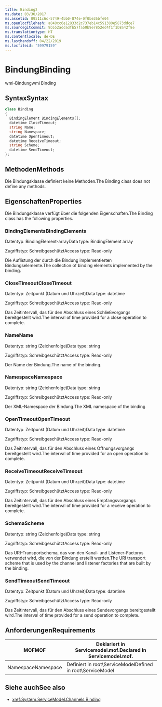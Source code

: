 ```yaml
---
title: Binding2
ms.date: 03/30/2017
ms.assetid: 09511c6c-5749-4bb0-874e-0f0be36bfe04
ms.openlocfilehash: a040cc6e12833d2c737eb14c591300e5873ddce7
ms.sourcegitcommit: 9b552addadfb57fab0b9e7852ed4f1f1b8a42f8e
ms.translationtype: HT
ms.contentlocale: de-DE
ms.lasthandoff: 04/22/2019
ms.locfileid: "59979159"
---
```

# <a name="binding"></a><span data-ttu-id="c6d18-102">Bindung</span><span class="sxs-lookup"><span data-stu-id="c6d18-102">Binding</span></span>
<span data-ttu-id="c6d18-103">wmi-Bindung</span><span class="sxs-lookup"><span data-stu-id="c6d18-103">wmi Binding</span></span>  
  
## <a name="syntax"></a><span data-ttu-id="c6d18-104">Syntax</span><span class="sxs-lookup"><span data-stu-id="c6d18-104">Syntax</span></span>  
  
```csharp
class Binding  
{  
  BindingElement BindingElements[];  
  datetime CloseTimeout;  
  string Name;  
  string Namespace;  
  datetime OpenTimeout;  
  datetime ReceiveTimeout;  
  string Scheme;  
  datetime SendTimeout;  
};  
```  
  
## <a name="methods"></a><span data-ttu-id="c6d18-105">Methoden</span><span class="sxs-lookup"><span data-stu-id="c6d18-105">Methods</span></span>  
 <span data-ttu-id="c6d18-106">Die Bindungsklasse definiert keine Methoden.</span><span class="sxs-lookup"><span data-stu-id="c6d18-106">The Binding class does not define any methods.</span></span>  
  
## <a name="properties"></a><span data-ttu-id="c6d18-107">Eigenschaften</span><span class="sxs-lookup"><span data-stu-id="c6d18-107">Properties</span></span>  
 <span data-ttu-id="c6d18-108">Die Bindungsklasse verfügt über die folgenden Eigenschaften.</span><span class="sxs-lookup"><span data-stu-id="c6d18-108">The Binding class has the following properties.</span></span>  
  
### <a name="bindingelements"></a><span data-ttu-id="c6d18-109">BindingElements</span><span class="sxs-lookup"><span data-stu-id="c6d18-109">BindingElements</span></span>  
 <span data-ttu-id="c6d18-110">Datentyp: BindingElement-array</span><span class="sxs-lookup"><span data-stu-id="c6d18-110">Data type: BindingElement array</span></span>  
  
 <span data-ttu-id="c6d18-111">Zugriffstyp: Schreibgeschützt</span><span class="sxs-lookup"><span data-stu-id="c6d18-111">Access type: Read-only</span></span>  
  
 <span data-ttu-id="c6d18-112">Die Auflistung der durch die Bindung implementierten Bindungselemente.</span><span class="sxs-lookup"><span data-stu-id="c6d18-112">The collection of binding elements implemented by the binding.</span></span>  
  
### <a name="closetimeout"></a><span data-ttu-id="c6d18-113">CloseTimeout</span><span class="sxs-lookup"><span data-stu-id="c6d18-113">CloseTimeout</span></span>  
 <span data-ttu-id="c6d18-114">Datentyp: Zeitpunkt (Datum und Uhrzeit)</span><span class="sxs-lookup"><span data-stu-id="c6d18-114">Data type: datetime</span></span>  
  
 <span data-ttu-id="c6d18-115">Zugriffstyp: Schreibgeschützt</span><span class="sxs-lookup"><span data-stu-id="c6d18-115">Access type: Read-only</span></span>  
  
 <span data-ttu-id="c6d18-116">Das Zeitintervall, das für den Abschluss eines Schließvorgangs bereitgestellt wird.</span><span class="sxs-lookup"><span data-stu-id="c6d18-116">The interval of time provided for a close operation to complete.</span></span>  
  
### <a name="name"></a><span data-ttu-id="c6d18-117">Name</span><span class="sxs-lookup"><span data-stu-id="c6d18-117">Name</span></span>  
 <span data-ttu-id="c6d18-118">Datentyp: string (Zeichenfolge)</span><span class="sxs-lookup"><span data-stu-id="c6d18-118">Data type: string</span></span>  
  
 <span data-ttu-id="c6d18-119">Zugriffstyp: Schreibgeschützt</span><span class="sxs-lookup"><span data-stu-id="c6d18-119">Access type: Read-only</span></span>  
  
 <span data-ttu-id="c6d18-120">Der Name der Bindung.</span><span class="sxs-lookup"><span data-stu-id="c6d18-120">The name of the binding.</span></span>  
  
### <a name="namespace"></a><span data-ttu-id="c6d18-121">Namespace</span><span class="sxs-lookup"><span data-stu-id="c6d18-121">Namespace</span></span>  
 <span data-ttu-id="c6d18-122">Datentyp: string (Zeichenfolge)</span><span class="sxs-lookup"><span data-stu-id="c6d18-122">Data type: string</span></span>  
  
 <span data-ttu-id="c6d18-123">Zugriffstyp: Schreibgeschützt</span><span class="sxs-lookup"><span data-stu-id="c6d18-123">Access type: Read-only</span></span>  
  
 <span data-ttu-id="c6d18-124">Der XML-Namespace der Bindung.</span><span class="sxs-lookup"><span data-stu-id="c6d18-124">The XML namespace of the binding.</span></span>  
  
### <a name="opentimeout"></a><span data-ttu-id="c6d18-125">OpenTimeout</span><span class="sxs-lookup"><span data-stu-id="c6d18-125">OpenTimeout</span></span>  
 <span data-ttu-id="c6d18-126">Datentyp: Zeitpunkt (Datum und Uhrzeit)</span><span class="sxs-lookup"><span data-stu-id="c6d18-126">Data type: datetime</span></span>  
  
 <span data-ttu-id="c6d18-127">Zugriffstyp: Schreibgeschützt</span><span class="sxs-lookup"><span data-stu-id="c6d18-127">Access type: Read-only</span></span>  
  
 <span data-ttu-id="c6d18-128">Das Zeitintervall, das für den Abschluss eines Öffnungsvorgangs bereitgestellt wird.</span><span class="sxs-lookup"><span data-stu-id="c6d18-128">The interval of time provided for an open operation to complete.</span></span>  
  
### <a name="receivetimeout"></a><span data-ttu-id="c6d18-129">ReceiveTimeout</span><span class="sxs-lookup"><span data-stu-id="c6d18-129">ReceiveTimeout</span></span>  
 <span data-ttu-id="c6d18-130">Datentyp: Zeitpunkt (Datum und Uhrzeit)</span><span class="sxs-lookup"><span data-stu-id="c6d18-130">Data type: datetime</span></span>  
  
 <span data-ttu-id="c6d18-131">Zugriffstyp: Schreibgeschützt</span><span class="sxs-lookup"><span data-stu-id="c6d18-131">Access type: Read-only</span></span>  
  
 <span data-ttu-id="c6d18-132">Das Zeitintervall, das für den Abschluss eines Empfangsvorgangs bereitgestellt wird.</span><span class="sxs-lookup"><span data-stu-id="c6d18-132">The interval of time provided for a receive operation to complete.</span></span>  
  
### <a name="scheme"></a><span data-ttu-id="c6d18-133">Schema</span><span class="sxs-lookup"><span data-stu-id="c6d18-133">Scheme</span></span>  
 <span data-ttu-id="c6d18-134">Datentyp: string (Zeichenfolge)</span><span class="sxs-lookup"><span data-stu-id="c6d18-134">Data type: string</span></span>  
  
 <span data-ttu-id="c6d18-135">Zugriffstyp: Schreibgeschützt</span><span class="sxs-lookup"><span data-stu-id="c6d18-135">Access type: Read-only</span></span>  
  
 <span data-ttu-id="c6d18-136">Das URI-Transportschema, das von den Kanal- und Listener-Factorys verwendet wird, die von der Bindung erstellt werden.</span><span class="sxs-lookup"><span data-stu-id="c6d18-136">The URI transport scheme that is used by the channel and listener factories that are built by the binding.</span></span>  
  
### <a name="sendtimeout"></a><span data-ttu-id="c6d18-137">SendTimeout</span><span class="sxs-lookup"><span data-stu-id="c6d18-137">SendTimeout</span></span>  
 <span data-ttu-id="c6d18-138">Datentyp: Zeitpunkt (Datum und Uhrzeit)</span><span class="sxs-lookup"><span data-stu-id="c6d18-138">Data type: datetime</span></span>  
  
 <span data-ttu-id="c6d18-139">Zugriffstyp: Schreibgeschützt</span><span class="sxs-lookup"><span data-stu-id="c6d18-139">Access type: Read-only</span></span>  
  
 <span data-ttu-id="c6d18-140">Das Zeitintervall, das für den Abschluss eines Sendevorgangs bereitgestellt wird.</span><span class="sxs-lookup"><span data-stu-id="c6d18-140">The interval of time provided for a send operation to complete.</span></span>  
  
## <a name="requirements"></a><span data-ttu-id="c6d18-141">Anforderungen</span><span class="sxs-lookup"><span data-stu-id="c6d18-141">Requirements</span></span>  
  
|<span data-ttu-id="c6d18-142">MOF</span><span class="sxs-lookup"><span data-stu-id="c6d18-142">MOF</span></span>|<span data-ttu-id="c6d18-143">Deklariert in Servicemodel.mof.</span><span class="sxs-lookup"><span data-stu-id="c6d18-143">Declared in Servicemodel.mof.</span></span>|  
|---------|-----------------------------------|  
|<span data-ttu-id="c6d18-144">Namespace</span><span class="sxs-lookup"><span data-stu-id="c6d18-144">Namespace</span></span>|<span data-ttu-id="c6d18-145">Definiert in root\ServiceModel</span><span class="sxs-lookup"><span data-stu-id="c6d18-145">Defined in root\ServiceModel</span></span>|  
  
## <a name="see-also"></a><span data-ttu-id="c6d18-146">Siehe auch</span><span class="sxs-lookup"><span data-stu-id="c6d18-146">See also</span></span>

- <xref:System.ServiceModel.Channels.Binding>
